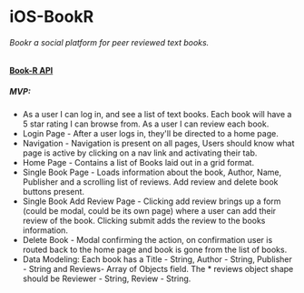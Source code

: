 # iOS-BookR
 

###### Bookr a social platform for peer reviewed text books. 

#### [Book-R API](https://lambda-bookr.herokuapp.com/api/)







##### MVP:
* As a user I can log in, and see a list of text books. Each book will have a 5 star rating I can browse from. As a user I can review each book. 
* Login Page - After a user logs in, they'll be directed to a home page.
* Navigation - Navigation is present on all pages, Users should know what page is active by clicking on a nav link and activating their tab.
* Home Page - Contains a list of Books laid out in a grid format.
* Single Book Page - Loads information about the book, Author, Name, Publisher and a scrolling list of reviews. Add review and delete book buttons present.
* Single Book Add Review Page - Clicking add review brings up a form (could be modal, could be its own page) where a user can add their review of the book. Clicking submit adds the review to the books information.
* Delete Book - Modal confirming the action, on confirmation user is routed back to the home page and book is gone from the list of books. 
* Data Modeling: Each book has a Title - String, Author - String, Publisher - String and Reviews- Array of Objects field. The * reviews object shape should be Reviewer - String, Review - String. 



#


